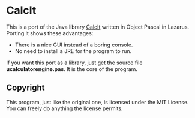# CalcIt

This is a port of the Java library [CalcIt](https://github.com/leduyquang753/CalcIt) written in Object Pascal in Lazarus. Porting it shows these advantages:

- There is a nice GUI instead of a boring console.
- No need to install a JRE for the program to run.

If you want this port as a library, just get the source file **ucalculatorengine.pas**. It is the core of the program.

## Copyright

This program, just like the original one, is licensed under the MIT License. You can freely do anything the license permits.